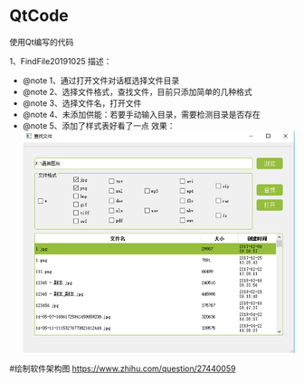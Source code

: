# QtCode
使用Qt编写的代码

1、FindFile20191025
描述：
* @note         1、通过打开文件对话框选择文件目录
* @note         2、选择文件格式，查找文件，目前只添加简单的几种格式
* @note         3、选择文件名，打开文件
* @note         4、未添加供能：若要手动输入目录，需要检测目录是否存在
* @note         5、添加了样式表好看了一点
效果：
![Image text](https://github.com/MarsXiaolei/image/blob/master/UC%E6%88%AA%E5%9B%BE20191029113429.png)

#绘制软件架构图
https://www.zhihu.com/question/27440059
